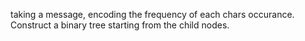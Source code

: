 taking a message, encoding the frequency of each chars occurance. Construct a binary tree starting from the child nodes. 
